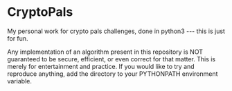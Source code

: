 # CryptoPals
My personal work for crypto pals challenges, done in python3 --- this is just for fun.

Any implementation of an algorithm present in this repository is NOT guaranteed to be secure, efficient, or even correct for that matter. This is merely for entertainment and practice. If you would like to try and reproduce anything, add the directory to your PYTHONPATH environment variable. 



